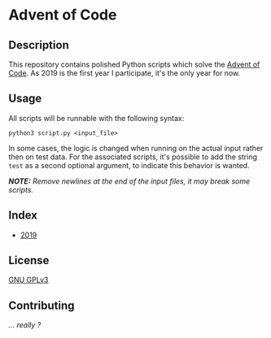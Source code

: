 # Advent of Code

## Description

This repository contains polished Python scripts which solve the [Advent of Code](https://adventofcode.com/). As 2019 is the first year I participate, it's the only year for now.

## Usage

All scripts will be runnable with the following syntax:

```
python3 script.py <input_file>
```

In some cases, the logic is changed when running on the actual input rather then on test data. For the associated scripts, it's possible to add the string `test` as a second optional argument, to indicate this behavior is wanted. 

___NOTE:___ _Remove newlines at the end of the input files, it may break some scripts._

## Index

- [2019](2019/README.md)

## License

[GNU GPLv3](LICENSE)

## Contributing

_... really ?_
